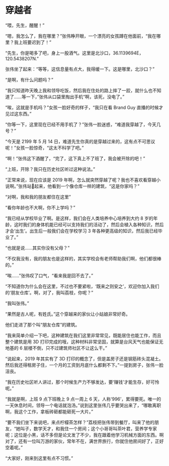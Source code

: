 # 穿越者

“喂，先生，醒醒！”

“嗯，我怎么了，我在哪里？”张伟睁开眼，一个漂亮的女孩蹲在他面前，“我在哪里？我上班要迟到了！”

“先生，你是喝多了吧，身上一股酒气。这里是北沙口，36.1139694E，120.5438207N.”

张伟坐了起来：“等等，这信息量有点大，我得缓一下。这是哪里，北沙口？”

“是啊，有什么问题吗？”

“我只知道昨天晚上我和领导吃饭，然后我在住处的路上摔了一跤，就什么也不知道了……等一下，”张伟从口袋里掏出手机“啊，该死，没电了。”

“唉，这就是手机吗？”女孩一脸好奇的样子，“我只在看 Brand Guy 直播的时候才见过这东西。”

“你等一下，这里现在已经不用手机了？”张伟一脸迷惑，“难道我穿越了，今天几号？”

“今天是 2199 年 5 月 14 日，难道先生你真的是穿越过来的，这有点不可思议呢！”女孩一脸惊奇，“这太不科学了吧。”

“啊！”张伟这下酒醒了，“完了，这下真上不了班了，我会被开除的吧！”

“上班，开除？我只在历史社区听过这种说法。”

“正常来说，现在应该是 2019 年啊，怎么就突然穿越了呢？我也不喜欢看穿越小说啊。”张伟站起来，他看到一个像仓库一样的建筑，“这是你家吗？”

“对啊，我和我的朋友都住在这里”

“看你年龄也不大啊，你不上学吗？”

“我已经从学校毕业了啊。是这样，我们会在人类培养中心培养到大约 8 岁的年龄，这时我们的身体机能已经可以支持我们的活动了，然后会植入各种知识，然后才会‘出生’。出生后一般我们会在学校学习 3 年各种更高级的知识，然后我已经毕业了。”

“也就是说……其实你没有父母？”

“不仅我没有，我的朋友也是这样的，其实学校会有老师帮助我们啊，他们都很棒的。”

“唉……”张伟叹了口气，“看来我是回不去了。”

“不知道你为什么会在这里，不过也不要紧啦，‘既来之则安之’，欢迎你加入我们的‘朋友仓库’。啊，对了，我叫荔枝，你呢？”

“我叫张伟。”

“果然是古人呢，有姓氏。”这个穿越来的家伙让小姑娘非常好奇。

他们走进了那个叫“朋友仓库”的建筑。

“我来简单介绍一下吧，这种建筑在我们这里非常常见，既能居住也能工作，而且整个建筑是用 3D 打印完成的哦，这种材料非常坚固，就算是台风天气也能保证无地基的 6 层楼不倒，只不过建筑师社区不让这么干。”

“说起来，2019 年其实有了 3D 打印的概念了，但是盖房子还是钢筋砖头混凝土。然后我还得租房子住，一个月的工资到月底什么都剩不下。”一提到房子，张伟一脸沮丧。

“我在历史社区听人讲过，那个时候生产力不够发达，要‘赚钱’才能生存，好可怜呢。”

“我就是啊，上班 9 点下班晚上 9 点一周上 6 天，人称‘996’，累得要死。唯一的一天休息时间，领导一个电话就泡汤。”说到这里张伟几乎要哭出来了，“哪敢离职啊，我这个工作，拿板砖砸都能砸死一大片。”

“要不我们坐下来说吧，来点柠檬茶怎样？”荔枝把张伟带到餐厅，叫来了他的朋友，“她叫子，数学天才，和我住一个房间；这个小哥哥叫茶叶君，营养学专家呢；这位是小黑，话不多但是论文发了不少，我在跟着他学习机械方面的东西。啊对了，还有一位叫万游的家伙，常年不在，满世界旅行，你就住他房间好了，正好空着呢。”

“大家好，刚来到这里有点不习惯。”
